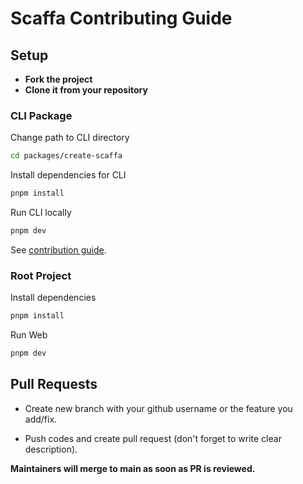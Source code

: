 # Scaffa Contributing Guide

## Setup

- **Fork the project**
- **Clone it from your repository**

### CLI Package

Change path to CLI directory

```sh
cd packages/create-scaffa
```

Install dependencies for CLI

```sh
pnpm install
```

Run CLI locally

```sh
pnpm dev
```

See [contribution guide](packages/create-scaffa/CONTRIBUTING.md).

### Root Project

Install dependencies

```sh
pnpm install
```

Run Web

```sh
pnpm dev
```

## Pull Requests

- Create new branch with your github username or the feature you add/fix.

- Push codes and create pull request (don't forget to write clear description).

**Maintainers will merge to main as soon as PR is reviewed.**

